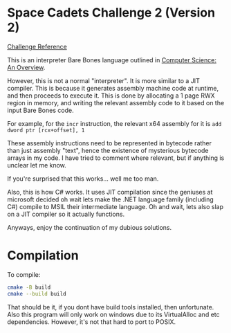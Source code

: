 # Space Cadets Challenge 2 (Version 2)

[Challenge Reference](https://secure.ecs.soton.ac.uk/student/wiki/w/COMP1202/Space_Cadets/SCChallengeBareBones)

This is an interpreter Bare Bones language outlined in [Computer Science: An Overview](http://www.amazon.co.uk/Computer-Science-Overview-Glenn-Brookshear/dp/0321544285/ref=sr_1_1?ie=UTF8&s=books&qid=1225741559&sr=8-1).

However, this is not a normal "interpreter". It is more similar to a JIT compiler. This is because it generates assembly machine code at runtime, and then proceeds to execute it. This is done by allocating a 1 page RWX region in memory, and writing the relevant assembly code to it based on the input Bare Bones code.

For example, for the `incr` instruction, the relevant x64 assembly for it is `add dword ptr [rcx+offset], 1`

These assembly instructions need to be represented in bytecode rather than just assembly "text", hence the existence of mysterious bytecode arrays in my code. I have tried to comment where relevant, but if anything is unclear let me know.

If you're surprised that this works... well me too man.

Also, this is how C# works. It uses JIT compilation since the geniuses at microsoft decided oh wait lets make the .NET language family (including C#) compile to MSIL their intermediate language. Oh and wait, lets also slap on a JIT compiler so it actually functions.

Anyways, enjoy the continuation of my dubious solutions.

# Compilation

To compile:

```bash
cmake -B build
cmake --build build
```

That should be it, if you dont have build tools installed, then unfortunate. Also this program will only work on windows due to its VirtualAlloc and etc dependencies. However, it's not that hard to port to POSIX.

